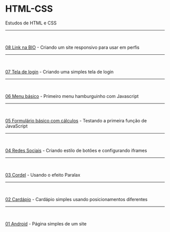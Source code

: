 # HTML-CSS

 Estudos de HTML e CSS
 <hr>
 <br>

<p>
<a href="https://debizinha-santos.github.io/HTML-CSS/0219-devlinks/index.html" target="_blank">08 Link na BIO</a> - Criando um site responsivo para usar em perfis</p>
<hr>
<br>
<p>
<a href="https://debizinha-santos.github.io/HTML-CSS/0216-loginresponsivo/index.html" target="_blank">07 Tela de login</a> - Criando uma simples tela de login</p>
<hr>
<br>
<p>
<a href="https://debizinha-santos.github.io/HTML-CSS/0215-mediaqueries/index.html" target="_blank">06 Menu básico</a> - Primeiro menu hamburguinho com Javascript</p>
<hr>
<br>
<p>
<a href="https://debizinha-santos.github.io/HTML-CSS/tabelas-formularios/formulario003.html" target="_blank">05 Formulário básico com cálculos</a> - Testando a primeira função de JavaScript</p>
<hr>
<br>
<p>
<a href="https://debizinha-santos.github.io/HTML-CSS/0211-redessociais/index.html" target="_blank">04 Redes Sociais</a> - Criando estilo de botões e configurando iframes</p>
<hr>
<br>
<p>
<a href="https://debizinha-santos.github.io/HTML-CSS/0210-cordel/index.html" target="_blank">03 Cordel</a> - Usando o efeito Paralax</p>
<hr>
<br>
<p>
<a href="https://debizinha-santos.github.io/HTML-CSS/0208-cardapio/index.html" target="_blank">02 Cardápio</a> - Cardápio simples usando posicionamentos diferentes</p>
<hr>
<br>
<p>
<a href="https://debizinha-santos.github.io/HTML-CSS/0131-android/index.html" target="_blank">01 Android</a> - Página simples de um site</p>

